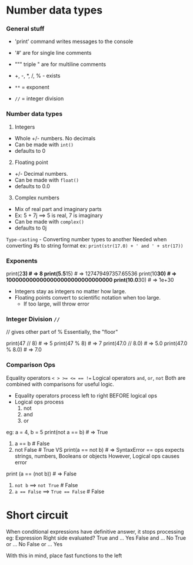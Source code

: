 # Number data types

### General stuff 
* 'print' command writes messages to the console
* '#' are for single line comments
* """ triple " are for multiline comments 

* +, -, *, /, % - exists
* `**` = exponent
* `//` = integer division
 
### Number data types
1. Integers
  - Whole +/- numbers. No decimals
  - Can be made with `int()`
  - defaults to 0

2. Floating point 
  - +/- Decimal numbers.
  - Can be made with `float()`
  - defaults to 0.0

3. Complex numbers
  - Mix of real part and imaginary parts
  - Ex: 5 + 7j ==> 5 is real, 7 is imaginary
  - Can be made with `complex()`
  - defaults to 0j

`Type-casting` - Converting number types to another 
Needed when converting #s to string format
ex: `print(str(17.0) + ' and ' + str(17))`

### Exponents
print(2**3)        # => 8
print(5.5**15)     # => 127479497357.65536
print(10**30)      # => 1000000000000000000000000000000
print(10.0**30)    # => 1e+30

* Integers stay as integers no matter how large.
* Floating points convert to scientific notation when too large.
    - If too large, will throw error

### Integer Division `//`
// gives other part of %
Essentially, the "floor"

print(47 // 8)         # => 5
print(47 % 8)          # => 7
print(47.0 // 8.0)     # => 5.0
print(47.0 % 8.0)      # => 7.0


### Comparison Ops
Equality operators `< > >= <= == !=` 
Logical operators `and`, `or`, `not` 
Both are combined with comparisons for useful logic.

* Equality operators process left to right BEFORE logical ops
* Logical ops process 
  1. not
  2. and
  3. or

eg: 
a = 4, b = 5
print(not a == b)     # => True
1. a == b     # False
2. not False  # True
VS
print(a == not b)    # => SyntaxError
== ops expects strings, numbers, Booleans or objects
However, Logical ops causes error

print (a == (not b))    # => False
1. `not b` ==> `not True`           # False
2. `a == False` ==> `True == False` # False

# Short circuit
When conditional expressions have definitive answer, it stops processing
eg: 
Expression	  Right side evaluated?
True and  ...	Yes
False and ...	No
True or   ...	No
False or  ...	Yes

With this in mind, place fast functions to the left